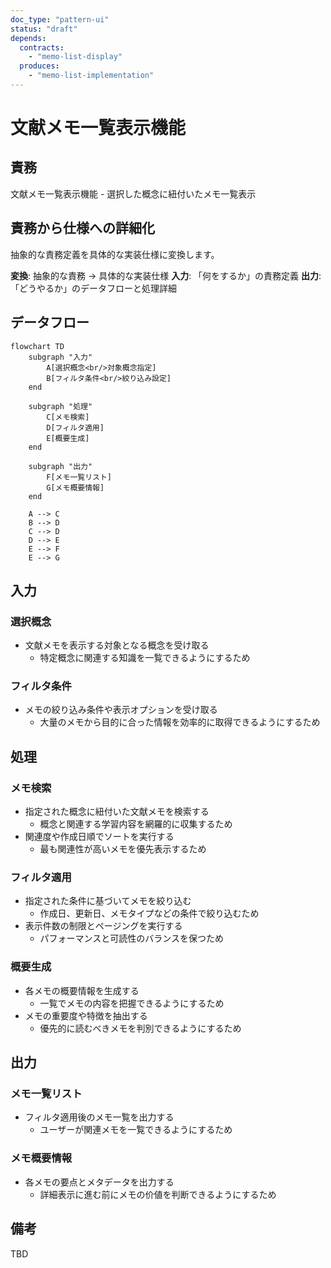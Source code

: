 ```yaml
---
doc_type: "pattern-ui"
status: "draft"
depends:
  contracts:
    - "memo-list-display"
  produces:
    - "memo-list-implementation"
---
```


# 文献メモ一覧表示機能

## 責務

<!-- PREMISE_BEGIN: memo-list-display -->
文献メモ一覧表示機能 - 選択した概念に紐付いたメモ一覧表示
<!-- PREMISE_END: memo-list-display -->

## 責務から仕様への詳細化

抽象的な責務定義を具体的な実装仕様に変換します。

**変換**: 抽象的な責務 → 具体的な実装仕様
**入力**: 「何をするか」の責務定義
**出力**: 「どうやるか」のデータフローと処理詳細

<!-- CONCLUSION_BEGIN: memo-list-implementation -->

## データフロー

```mermaid
flowchart TD
    subgraph "入力"
        A[選択概念<br/>対象概念指定]
        B[フィルタ条件<br/>絞り込み設定]
    end

    subgraph "処理"
        C[メモ検索]
        D[フィルタ適用]
        E[概要生成]
    end

    subgraph "出力"
        F[メモ一覧リスト]
        G[メモ概要情報]
    end

    A --> C
    B --> D
    C --> D
    D --> E
    E --> F
    E --> G
```

## 入力

### 選択概念

- 文献メモを表示する対象となる概念を受け取る
  - 特定概念に関連する知識を一覧できるようにするため

### フィルタ条件

- メモの絞り込み条件や表示オプションを受け取る
  - 大量のメモから目的に合った情報を効率的に取得できるようにするため

## 処理

### メモ検索

- 指定された概念に紐付いた文献メモを検索する
  - 概念と関連する学習内容を網羅的に収集するため
- 関連度や作成日順でソートを実行する
  - 最も関連性が高いメモを優先表示するため

### フィルタ適用

- 指定された条件に基づいてメモを絞り込む
  - 作成日、更新日、メモタイプなどの条件で絞り込むため
- 表示件数の制限とページングを実行する
  - パフォーマンスと可読性のバランスを保つため

### 概要生成

- 各メモの概要情報を生成する
  - 一覧でメモの内容を把握できるようにするため
- メモの重要度や特徴を抽出する
  - 優先的に読むべきメモを判別できるようにするため

## 出力

### メモ一覧リスト

- フィルタ適用後のメモ一覧を出力する
  - ユーザーが関連メモを一覧できるようにするため

### メモ概要情報

- 各メモの要点とメタデータを出力する
  - 詳細表示に進む前にメモの价値を判断できるようにするため

## 備考

TBD

<!-- CONCLUSION_END: memo-list-implementation -->

